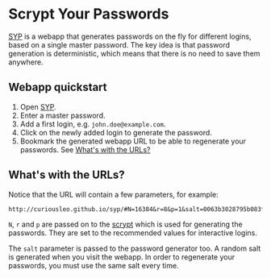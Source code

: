 Scrypt Your Passwords
=====================

[SYP][gh-page] is a webapp that generates passwords on the fly for different logins, based on a single master password. The key idea is that password generation is deterministic, which means that there is no need to save them anywhere.

Webapp quickstart
-----------------

1. Open [SYP][gh-page].
2. Enter a master password.
3. Add a first login, e.g. `john.doe@example.com`.
4. Click on the newly added login to generate the password.
5. Bookmark the generated webapp URL to be able to regenerate your passwords. See [What's with the URLs?](#whats-with-the-urls)

What's with the URLs?
---------------------

Notice that the URL will contain a few parameters, for example:

```
http://curiousleo.github.io/syp/#N=16384&r=8&p=1&salt=0063b3028795b083f30780f871d70b52
```

`N`, `r` and `p` are passed on to the [scrypt][scrypt-wp] which is used for generating the passwords. They are set to the recommended values for interactive logins.

The `salt` parameter is passed to the password generator too. A random salt is generated when you visit the webapp. In order to regenerate your passwords, you must use the same salt every time.

[gh-page]: http://curiousleo.github.io/syp/
[scrypt-wp]: https://en.m.wikipedia.org/wiki/Scrypt

